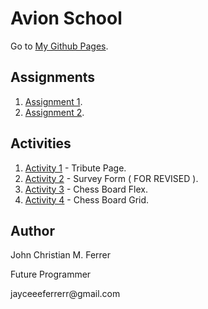 # Avion School
Go to [My Github Pages](https://buuloooy0318.github.io/batch6-activities/).



## Assignments
1. [Assignment 1](https://buuloooy0318.github.io/batch6-activities/HTML/Assignment-1/index.html).
2. [Assignment 2](https://buuloooy0318.github.io/batch6-activities/HTML/Assignment-2/index.html).

## Activities
1. [Activity 1](https://buuloooy0318.github.io/batch6-activities/HTML_CSS/Activity-1%20TributePage/index.html) - Tribute Page.
2. [Activity 2](https://buuloooy0318.github.io/batch6-activities/HTML_CSS/Activity-2%20Survey%20Form/surveyform.html) - Survey Form ( FOR REVISED ).
3. [Activity 3](https://buuloooy0318.github.io/batch6-activities/HTML_CSS/Activity-3%20Chess%20Board%20Flex/index.html) - Chess Board Flex.
4. [Activity 4](https://buuloooy0318.github.io/batch6-activities/HTML_CSS/Activity-4%20Chess%20Board%20Grid/chess.html) - Chess Board Grid.



## Author
<p>John Christian M. Ferrer</p>
<p>Future Programmer</p>
<p>jayceeeferrerr@gmail.com</p>
